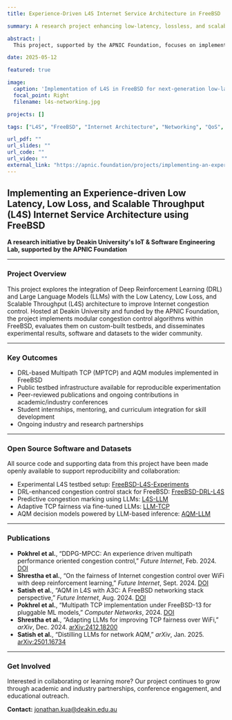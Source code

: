 ```yaml
---
title: Experience-Driven L4S Internet Service Architecture in FreeBSD

summary: A research project enhancing low-latency, lossless, and scalable internet service delivery using the FreeBSD networking stack.

abstract: |
  This project, supported by the APNIC Foundation, focuses on implementing the IETF-defined L4S (Low Latency, Low Loss, Scalable Throughput) architecture within the FreeBSD kernel to support real-time, congestion-aware internet applications. The work involves modifying queue management systems and using reinforcement learning to dynamically optimize performance for modern digital services including cloud gaming, real-time video, and industrial IoT.

date: 2025-05-12

featured: true

image:
  caption: 'Implementation of L4S in FreeBSD for next-generation low-latency networking.'
  focal_point: Right
  filename: l4s-networking.jpg

projects: []

tags: ["L4S", "FreeBSD", "Internet Architecture", "Networking", "QoS", "QoE"]

url_pdf: ""
url_slides: ""
url_code: ""
url_video: ""
external_link: "https://apnic.foundation/projects/implementing-an-experience-driven-l4s-internet-service-architecture-in-freebsd/"
---
```


## Implementing an Experience-driven Low Latency, Low Loss, and Scalable Throughput (L4S) Internet Service Architecture using FreeBSD

**A research initiative by Deakin University's IoT & Software Engineering Lab, supported by the APNIC Foundation**

---

### Project Overview

This project explores the integration of Deep Reinforcement Learning (DRL) and Large Language Models (LLMs) with the Low Latency, Low Loss, and Scalable Throughput (L4S) architecture to improve Internet congestion control. Hosted at Deakin University and funded by the APNIC Foundation, the project implements modular congestion control algorithms within FreeBSD, evaluates them on custom-built testbeds, and disseminates experimental results, software and datasets to the wider community.

---

### Key Outcomes

- DRL-based Multipath TCP (MPTCP) and AQM modules implemented in FreeBSD  
- Public testbed infrastructure available for reproducible experimentation  
- Peer-reviewed publications and ongoing contributions in academic/industry conferences  
- Student internships, mentoring, and curriculum integration for skill development  
- Ongoing industry and research partnerships  

---

### Open Source Software and Datasets

All source code and supporting data from this project have been made openly available to support reproducibility and collaboration:

- Experimental L4S testbed setup: [FreeBSD-L4S-Experiments](https://github.com/MPTCP-FreeBSD/FreeBSD-L4S-Experiments)  
- DRL-enhanced congestion control stack for FreeBSD: [FreeBSD-DRL-L4S](https://github.com/MPTCP-FreeBSD/FreeBSD-DRL-L4S)  
- Predictive congestion marking using LLMs: [L4S-LLM](https://github.com/MPTCP-FreeBSD/L4S-LLM)  
- Adaptive TCP fairness via fine-tuned LLMs: [LLM-TCP](https://github.com/MPTCP-FreeBSD/LLM-TCP)  
- AQM decision models powered by LLM-based inference: [AQM-LLM](https://github.com/MPTCP-FreeBSD/AQM-LLM)  

---

### Publications

- **Pokhrel et al.**, “DDPG-MPCC: An experience driven multipath performance oriented congestion control,” *Future Internet*, Feb. 2024. [DOI](https://doi.org/10.3390/fi16020037)  
- **Shrestha et al.**, “On the fairness of Internet congestion control over WiFi with deep reinforcement learning,” *Future Internet*, Sept. 2024. [DOI](https://doi.org/10.3390/fi16090330)  
- **Satish et al.**, “AQM in L4S with A3C: A FreeBSD networking stack perspective,” *Future Internet*, Aug. 2024. [DOI](https://doi.org/10.3390/fi16080265)  
- **Pokhrel et al.**, “Multipath TCP implementation under FreeBSD-13 for pluggable ML models,” *Computer Networks*, 2024. [DOI](https://doi.org/10.1016/j.comnet.2024.110671)  
- **Shrestha et al.**, “Adapting LLMs for improving TCP fairness over WiFi,” *arXiv*, Dec. 2024. [arXiv:2412.18200](https://arxiv.org/abs/2412.18200)  
- **Satish et al.**, “Distilling LLMs for network AQM,” *arXiv*, Jan. 2025. [arXiv:2501.16734](https://arxiv.org/abs/2501.16734)  

---

### Get Involved

Interested in collaborating or learning more? Our project continues to grow through academic and industry partnerships, conference engagement, and educational outreach.

**Contact:** [jonathan.kua@deakin.edu.au](mailto:jonathan.kua@deakin.edu.au)